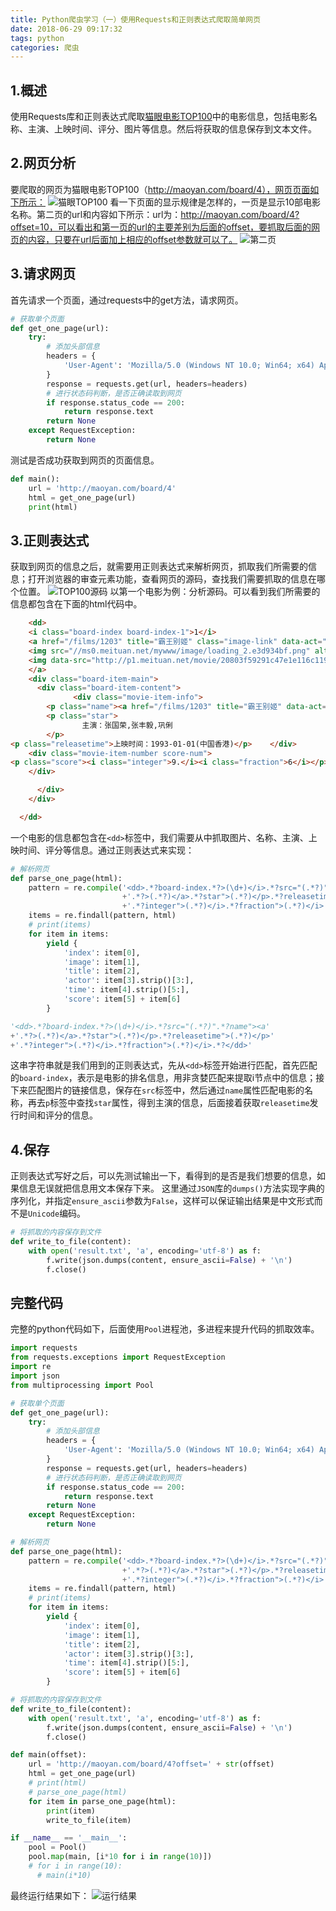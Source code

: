 ```yaml
---
title: Python爬虫学习（一）使用Requests和正则表达式爬取简单网页
date: 2018-06-29 09:17:32
tags: python 
categories: 爬虫
---
```

## 1.概述
使用Requests库和正则表达式爬取[猫眼电影TOP100][1]中的电影信息，包括电影名称、主演、上映时间、评分、图片等信息。然后将获取的信息保存到文本文件。
## 2.网页分析
要爬取的网页为猫眼电影TOP100（http://maoyan.com/board/4），网页页面如下所示：
![猫眼TOP100][2]
看一下页面的显示规律是怎样的，一页是显示10部电影名称。第二页的url和内容如下所示：url为：http://maoyan.com/board/4?offset=10，可以看出和第一页的url的主要差别为后面的offset，要抓取后面的网页的内容，只要在url后面加上相应的offset参数就可以了。
![第二页][3]

## 3.请求网页
首先请求一个页面，通过requests中的get方法，请求网页。
```python
# 获取单个页面
def get_one_page(url):
    try:
        # 添加头部信息
        headers = {
            'User-Agent': 'Mozilla/5.0 (Windows NT 10.0; Win64; x64) AppleWebKit/537.36 (KHTML, like Gecko) Chrome/65.0.3325.162 Safari/537.36'
        }
        response = requests.get(url, headers=headers)
        # 进行状态码判断，是否正确读取到网页
        if response.status_code == 200:
            return response.text
        return None
    except RequestException:
        return None
```
测试是否成功获取到网页的页面信息。
```python
def main():
    url = 'http://maoyan.com/board/4'
    html = get_one_page(url)
    print(html)
```
## 3.正则表达式
获取到网页的信息之后，就需要用正则表达式来解析网页，抓取我们所需要的信息；打开浏览器的审查元素功能，查看网页的源码，查找我们需要抓取的信息在哪个位置。
![TOP100源码][4]
以第一个电影为例：分析源码。可以看到我们所需要的信息都包含在下面的html代码中。
```html
    <dd>
    <i class="board-index board-index-1">1</i>
    <a href="/films/1203" title="霸王别姬" class="image-link" data-act="boarditem-click" data-val="{movieId:1203}">
    <img src="//ms0.meituan.net/mywww/image/loading_2.e3d934bf.png" alt="" class="poster-default" />
    <img data-src="http://p1.meituan.net/movie/20803f59291c47e1e116c11963ce019e68711.jpg@160w_220h_1e_1c" alt="霸王别姬" class="board-img" />
    </a>
    <div class="board-item-main">
      <div class="board-item-content">
              <div class="movie-item-info">
        <p class="name"><a href="/films/1203" title="霸王别姬" data-act="boarditem-click" data-val="{movieId:1203}">霸王别姬</a></p>
        <p class="star">
                主演：张国荣,张丰毅,巩俐
        </p>
<p class="releasetime">上映时间：1993-01-01(中国香港)</p>    </div>
    <div class="movie-item-number score-num">
<p class="score"><i class="integer">9.</i><i class="fraction">6</i></p>        
    </div>

      </div>
    </div>

  </dd>
```
一个电影的信息都包含在`<dd>`标签中，我们需要从中抓取图片、名称、主演、上映时间、评分等信息。通过正则表达式来实现：
```python
# 解析网页
def parse_one_page(html):
    pattern = re.compile('<dd>.*?board-index.*?>(\d+)</i>.*?src="(.*?)".*?name"><a'
                         +'.*?>(.*?)</a>.*?star">(.*?)</p>.*?releasetime">(.*?)</p>'
                         +'.*?integer">(.*?)</i>.*?fraction">(.*?)</i>.*?</dd>', re.S)
    items = re.findall(pattern, html)
    # print(items)
    for item in items:
        yield {
            'index': item[0],
            'image': item[1],
            'title': item[2],
            'actor': item[3].strip()[3:],
            'time': item[4].strip()[5:],
            'score': item[5] + item[6]
        }
```
```python
'<dd>.*?board-index.*?>(\d+)</i>.*?src="(.*?)".*?name"><a'
+'.*?>(.*?)</a>.*?star">(.*?)</p>.*?releasetime">(.*?)</p>'
+'.*?integer">(.*?)</i>.*?fraction">(.*?)</i>.*?</dd>'
```
这串字符串就是我们用到的正则表达式，先从`<dd>`标签开始进行匹配，首先匹配的`board-index`，表示是电影的排名信息，用非贪婪匹配来提取i节点中的信息；接下来匹配图片的链接信息，保存在`src`标签中，然后通过`name`属性匹配电影的名称，再去`p`标签中查找`star`属性，得到主演的信息，后面接着获取`releasetime`发行时间和评分的信息。

## 4.保存
正则表达式写好之后，可以先测试输出一下，看得到的是否是我们想要的信息，如果信息无误就把信息用文本保存下来。
这里通过`JSON`库的`dumps()`方法实现字典的序列化，并指定`ensure_ascii`参数为`False`，这样可以保证输出结果是中文形式而不是`Unicode`编码。
```python
# 将抓取的内容保存到文件
def write_to_file(content):
    with open('result.txt', 'a', encoding='utf-8') as f:
        f.write(json.dumps(content, ensure_ascii=False) + '\n')
        f.close()
```

## 完整代码
完整的python代码如下，后面使用`Pool`进程池，多进程来提升代码的抓取效率。
```python
import requests
from requests.exceptions import RequestException
import re
import json
from multiprocessing import Pool

# 获取单个页面
def get_one_page(url):
    try:
        # 添加头部信息
        headers = {
            'User-Agent': 'Mozilla/5.0 (Windows NT 10.0; Win64; x64) AppleWebKit/537.36 (KHTML, like Gecko) Chrome/65.0.3325.162 Safari/537.36'
        }
        response = requests.get(url, headers=headers)
        # 进行状态码判断，是否正确读取到网页
        if response.status_code == 200:
            return response.text
        return None
    except RequestException:
        return None

# 解析网页
def parse_one_page(html):
    pattern = re.compile('<dd>.*?board-index.*?>(\d+)</i>.*?src="(.*?)".*?name"><a'
                         +'.*?>(.*?)</a>.*?star">(.*?)</p>.*?releasetime">(.*?)</p>'
                         +'.*?integer">(.*?)</i>.*?fraction">(.*?)</i>.*?</dd>', re.S)
    items = re.findall(pattern, html)
    # print(items)
    for item in items:
        yield {
            'index': item[0],
            'image': item[1],
            'title': item[2],
            'actor': item[3].strip()[3:],
            'time': item[4].strip()[5:],
            'score': item[5] + item[6]
        }

# 将抓取的内容保存到文件
def write_to_file(content):
    with open('result.txt', 'a', encoding='utf-8') as f:
        f.write(json.dumps(content, ensure_ascii=False) + '\n')
        f.close()

def main(offset):
    url = 'http://maoyan.com/board/4?offset=' + str(offset)
    html = get_one_page(url)
    # print(html)
    # parse_one_page(html)
    for item in parse_one_page(html):
        print(item)
        write_to_file(item)

if __name__ == '__main__':
    pool = Pool()
    pool.map(main, [i*10 for i in range(10)])
    # for i in range(10):
      # main(i*10)

```
最终运行结果如下：
![运行结果][5]


  [1]: http://maoyan.com/board/4
  [2]: http://p7f8vq3cr.bkt.clouddn.com/%E7%8C%AB%E7%9C%BCTOP100.PNG
  [3]: http://p7f8vq3cr.bkt.clouddn.com/%E7%AC%AC%E4%BA%8C%E9%A1%B5.PNG
  [4]: http://p7f8vq3cr.bkt.clouddn.com/TOP100%E6%BA%90%E7%A0%81.PNG
  [5]: http://p7f8vq3cr.bkt.clouddn.com/%E8%BF%90%E8%A1%8C%E7%BB%93%E6%9E%9C.PNG